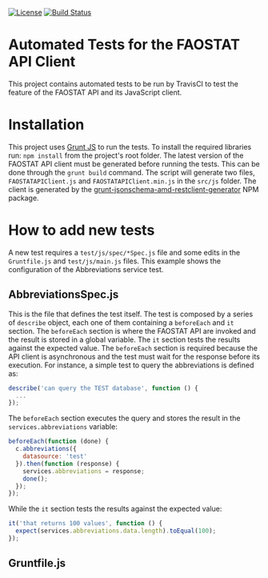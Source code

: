 [![License](http://img.shields.io/:license-GPL2-green.svg)](http://doge.gpl2-license.org)
[![Build Status](https://travis-ci.org/FAOSTAT/faostat-api-client-tests.svg?branch=development)](https://travis-ci.org/FAOSTAT/faostat-api-client-tests)

# Automated Tests for the FAOSTAT API Client
This project contains automated tests to be run by TravisCI to test the feature of the FAOSTAT API and its JavaScript
client.

# Installation

This project uses [Grunt JS](http://gruntjs.com/) to run the tests. To install the required libraries run:
```npm install```
from the project's root folder. The latest version of the FAOSTAT API client must be generated before running the tests. This can be done through the ```grunt build``` command. The script will generate two files, ```FAOSTATAPIClient.js``` and ```FAOSTATAPIClient.min.js``` in the ```src/js``` folder. The client is generated by the [grunt-jsonschema-amd-restclient-generator](https://www.npmjs.com/package/grunt-jsonschema-amd-restclient-generator) NPM package. 

# How to add new tests
A new test requires a ```test/js/spec/*Spec.js``` file and some edits in the ```Gruntfile.js``` and ```test/js/main.js``` files. This example shows the configuration of the Abbreviations service test.

## AbbreviationsSpec.js
This is the file that defines the test itself. The test is composed by a series of ```describe``` object, each one of them containing a ```beforeEach``` and ```it``` section. The ```beforeEach``` section is where the FAOSTAT API are invoked and the result is stored in a global variable. The ```it``` section tests the results against the expected value. The ```beforeEach``` section is required because the API client is asynchronous and the test must wait for the response before its execution. For instance, a simple test to query the abbreviations is defined as:

```javascript
describe('can query the TEST database', function () {
  ...            
});
```

The ```beforeEach``` section executes the query and stores the result in the ```services.abbreviations``` variable:

```javascript
beforeEach(function (done) {
  c.abbreviations({
    datasource: 'test'
  }).then(function (response) {
    services.abbreviations = response;
    done();
  });
});
```

While the ```it``` section tests the results against the expected value:

```javascript
it('that returns 100 values', function () {
  expect(services.abbreviations.data.length).toEqual(100);
});
```

## Gruntfile.js
